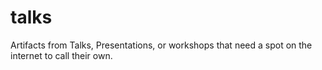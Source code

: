 # talks
Artifacts from Talks, Presentations, or workshops that need a spot on the internet to call their own.
